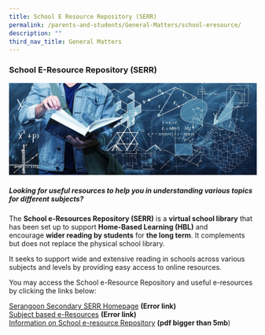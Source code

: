 ```yaml
---
title: School E Resource Repository (SERR)
permalink: /parents-and-students/General-Matters/school-eresource/
description: ""
third_nav_title: General Matters
---
```

### School E-Resource Repository (SERR)
![](/images/serr_background.jpg)

##### Looking for useful resources to help you in understanding various topics for different subjects?

The **School e-Resources Repository (SERR)** is a **virtual school library** that has been set up to support **Home-Based Learning (HBL)** and encourage **wider reading by students** for **the long term**. It complements but does not replace the physical school library.

It seeks to support wide and extensive reading in schools across various subjects and levels by providing easy access to online resources.

You may access the School e-Resource Repository and useful e-resources by clicking the links below: 

[Serangoon Secondary SERR Homepage](https://schoolibrary.spydus.com.sg/serangoonsec) **(Error link)** <br>
[Subject based e-Resources](https://schoolibrary.spydus.com.sg/eresourcessec) **(Error link)** <br>
[Information on School e-resource Repository](https://serangoonsec-moe-edu-sg-admin.cwp.sg/qql/slot/u179/Parents%20&%20Students/SERR/Information%20on%20School%20e-Resource%20Repository%20(SERR).pdf) **(pdf bigger than 5mb**)